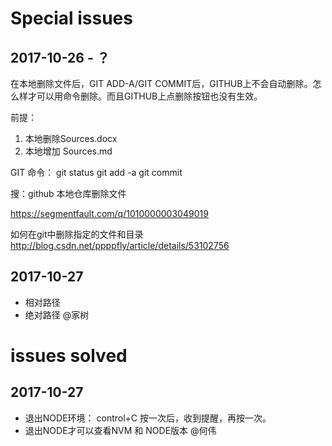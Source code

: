 # Special issues
## 2017-10-26 - ？
在本地删除文件后，GIT ADD-A/GIT COMMIT后，GITHUB上不会自动删除。怎么样才可以用命令删除。而且GITHUB上点删除按钮也没有生效。

前提：
1. 本地删除Sources.docx
2. 本地增加
Sources.md

GIT 命令：
git status
git add -a
git commit

搜：github 本地仓库删除文件

https://segmentfault.com/q/1010000003049019

如何在git中删除指定的文件和目录
http://blog.csdn.net/ppppfly/article/details/53102756


## 2017-10-27
- 相对路径
- 绝对路径
@家树

# issues solved
## 2017-10-27
- 退出NODE环境： control+C 按一次后，收到提醒，再按一次。
- 退出NODE才可以查看NVM 和 NODE版本
@何伟

